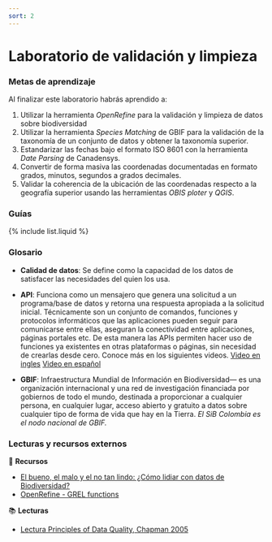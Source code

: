 ```yaml
---
sort: 2
---
```


# Laboratorio de validación y limpieza

### Metas de aprendizaje

Al finalizar este laboratorio habrás aprendido a:

1. Utilizar la herramienta *OpenRefine* para la validación y limpieza de datos sobre biodiversidad
2. Utilizar la herramienta *Species Matching* de GBIF para la validación de la taxonomía de un conjunto de datos y obtener la taxonomía superior.
3. Estandarizar las fechas bajo el formato ISO 8601 con la herramienta *Date Parsing* de Canadensys.
4. Convertir de forma masiva las coordenadas documentadas en formato grados, minutos, segundos a grados decimales.
5. Validar la coherencia de la ubicación de las coordenadas respecto a la geografía superior usando las herramientas *OBIS ploter* y *QGIS*.
 

### Guías

{% include list.liquid %}


### Glosario


- **Calidad de datos**: Se define como la capacidad de los datos de satisfacer las necesidades del quien los usa.

- **API**: Funciona como un mensajero que genera una solicitud a un programa/base de datos y retorna una respuesta apropiada a la solicitud inicial. Técnicamente son un conjunto de comandos, funciones y protocolos informáticos que las aplicaciones pueden seguir para comunicarse entre ellas, aseguran la conectividad entre aplicaciones, páginas portales etc. De esta manera las APIs permiten hacer uso de funciones ya existentes en otras plataformas o páginas, sin necesidad de crearlas desde cero.
Conoce más en los siguientes videos.
  [Video en ingles](https://youtu.be/s7wmiS2mSXY)
  [Video en español](https://youtu.be/rq6gdwEbowU)

- **GBIF**: Infraestructura Mundial de Información en Biodiversidad— es una organización internacional y una red de investigación financiada por gobiernos de todo el mundo, destinada a proporcionar a cualquier persona, en cualquier lugar, acceso abierto y gratuito a datos sobre cualquier tipo de forma de vida que hay en la Tierra. *El SiB Colombia es el nodo nacional de GBIF.*

### Lecturas y recursos externos

:wrench: **Recursos**

* [El bueno, el malo y el no tan lindo: ¿Cómo lidiar con datos de Biodiversidad?](https://www.youtube.com/watch?v=om1TdHOj5B8)
* [OpenRefine - GREL functions](https://github.com/OpenRefine/OpenRefine/wiki/GREL-Functions)

:books: **Lecturas**

* [Lectura Principles of Data Quality, Chapman 2005](https://www.gbif.org/document/80509/principles-of-data-quality)


